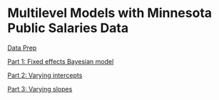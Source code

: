 # Multilevel Models with Minnesota Public Salaries Data

[Data Prep](public_salaries_multilevel_models_data_prep.nb.html)

[Part 1: Fixed effects Bayesian model](public_salaries_multilevel_models_part1.nb.html)

[Part 2: Varying intercepts](public_salaries_multilevel_models_part2.nb.html)

[Part 3: Varying slopes](public_salaries_multilevel_models_part3.nb.html)

